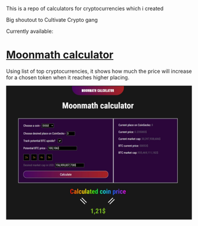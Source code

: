This is a repo of calculators for cryptocurrencies which i created

Big shoutout to Cultivate Crypto gang


Currently available:
# [Moonmath calculator](https://tactikalmakiroll.github.io/Moonmath/)
Using list of top cryptocurrencies, it shows how much the price will increase for a chosen token when it reaches higher placing.

![Picture of a moonmath calculator](ReadMe/Moonmath.jpg)
